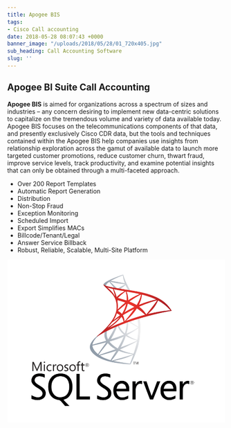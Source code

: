 ```yaml
---
title: Apogee BIS
tags:
- Cisco Call accounting
date: 2018-05-28 08:07:43 +0000
banner_image: "/uploads/2018/05/28/01_720x405.jpg"
sub_heading: Call Accounting Software
slug: ''
---
```

## Apogee BI Suite Call Accounting

**Apogee BIS** is aimed for organizations across a spectrum of sizes and industries – any concern desiring to implement new data-centric solutions to capitalize on the tremendous volume and variety of data available today.  Apogee BIS focuses on the telecommunications components of that data, and presently exclusively Cisco CDR data, but the tools and techniques contained within the Apogee BIS help companies use insights from relationship exploration across the gamut of available data to launch more targeted customer promotions, reduce customer churn, thwart fraud, improve service levels, track productivity, and examine potential insights that can only be obtained through a multi-faceted approach.

* Over 200 Report Templates
* Automatic Report Generation
* Distribution
* Non-Stop Fraud
* Exception Monitoring
* Scheduled Import
* Export Simplifies MACs
* Billcode/Tenant/Legal
* Answer Service Billback
* Robust, Reliable, Scalable, Multi-Site Platform

![](/uploads/2018/05/28/Microsoft-SQL-Server.png)
